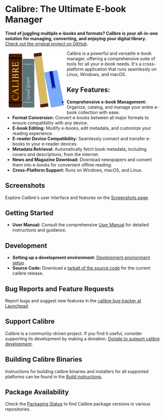 # Calibre: The Ultimate E-book Manager

**Tired of juggling multiple e-books and formats? Calibre is your all-in-one solution for managing, converting, and enjoying your digital library.** [Check out the original project on GitHub](https://github.com/kovidgoyal/calibre).

<img align="left" src="https://raw.githubusercontent.com/kovidgoyal/calibre/master/resources/images/lt.png" height="200" width="200"/>

Calibre is a powerful and versatile e-book manager, offering a comprehensive suite of tools for all your e-book needs. It's a cross-platform application that runs seamlessly on Linux, Windows, and macOS.

## Key Features:

*   **Comprehensive e-book Management:** Organize, catalog, and manage your entire e-book collection with ease.
*   **Format Conversion:** Convert e-books between all major formats to ensure compatibility with any device.
*   **E-book Editing:** Modify e-books, edit metadata, and customize your reading experience.
*   **E-reader Device Compatibility:** Seamlessly connect and transfer e-books to your e-reader devices.
*   **Metadata Retrieval:** Automatically fetch book metadata, including covers and descriptions, from the internet.
*   **News and Magazine Download:** Download newspapers and convert them into e-books for convenient offline reading.
*   **Cross-Platform Support:** Runs on Windows, macOS, and Linux.

## Screenshots

Explore Calibre's user interface and features on the [Screenshots page](https://calibre-ebook.com/demo).

## Getting Started

*   **User Manual:** Consult the comprehensive [User Manual](https://manual.calibre-ebook.com) for detailed instructions and guidance.

## Development

*   **Setting up a development environment:** [Development environment setup](https://manual.calibre-ebook.com/develop.html).
*   **Source Code:** Download a [tarball of the source code](https://calibre-ebook.com/dist/src) for the current calibre release.

## Bug Reports and Feature Requests

Report bugs and suggest new features in the [calibre bug tracker at Launchpad](https://bugs.launchpad.net/calibre).

## Support Calibre

Calibre is a community-driven project. If you find it useful, consider supporting its development by making a donation. [Donate to support calibre development](https://calibre-ebook.com/donate).

## Building Calibre Binaries

Instructions for building calibre binaries and installers for all supported platforms can be found in the [Build instructions](bypy/README.rst).

## Package Availability

Check the [Packaging Status](https://repology.org/project/calibre/versions) to find Calibre package versions in various repositories.